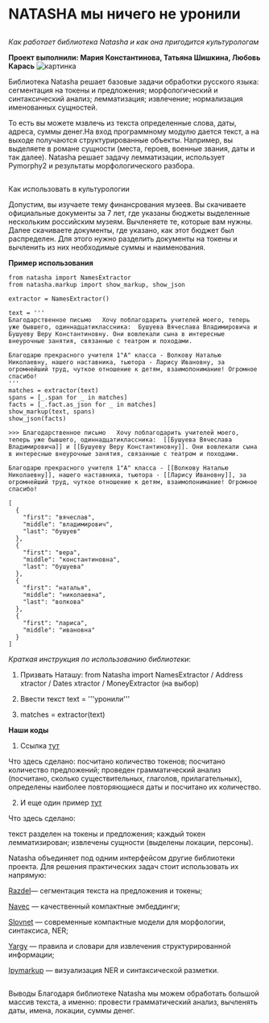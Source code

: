 # NATASHA мы ничего не уронили
## 
*Как работает библиотека Natasha и как она пригодится культурологам*

**Проект выполнили: Мария Константинова, Татьяна Шишкина, Любовь Карась**
![картинка](https://www.meme-arsenal.com/memes/1e9fba4eb538ab18e0e17cdf346eac91.jpg)

Библиотека Natasha решает базовые задачи обработки  русского языка:
сегментация на токены и предложения;
морфологический и синтаксический анализ;
лемматизация;
извлечение;
нормализация именованных сущностей.

То есть вы можете мзвлечь из текста определенные слова, даты, адреса, суммы денег.На вход программному модулю дается текст, а на выходе получаются структурированные объекты. Например, вы выделяете в романе сущности (места, героев, военные звания, даты и так далее). Natasha решает задачу лемматизации, использует Pymorphy2 и результаты морфологического разбора. 

## 
Как использовать в культурологии

Допустим, вы изучаете тему финансрования музеев. Вы скачиваете официальные документы за 7 лет, где указаны бюджеты выделенные нескольким российским музеям. Вычленяете те, которые вам нужны. Далее скачиваете документы, где указано, как этот бюджет был распределен. Для этого нужно разделить документы на токены и вычленить из них необходимые суммы и наименования.

**Пример использования**
```{python}
from natasha import NamesExtractor
from natasha.markup import show_markup, show_json

extractor = NamesExtractor()

text = '''
Благодарственное письмо   Хочу поблагодарить учителей моего, теперь уже бывшего, одиннадцатиклассника:  Бушуева Вячеслава Владимировича и Бушуеву Веру Константиновну. Они вовлекали сына в интересные внеурочные занятия, связанные с театром и походами.

Благодарю прекрасного учителя 1"А" класса - Волкову Наталью Николаевну, нашего наставника, тьютора - Ларису Ивановну, за огромнейший труд, чуткое отношение к детям, взаимопонимание! Огромное спасибо!
'''
matches = extractor(text)
spans = [_.span for _ in matches]
facts = [_.fact.as_json for _ in matches]
show_markup(text, spans)
show_json(facts)

>>> Благодарственное письмо   Хочу поблагодарить учителей моего, теперь уже бывшего, одиннадцатиклассника:  [[Бушуева Вячеслава Владимировича]] и [[Бушуеву Веру Константиновну]]. Они вовлекали сына в интересные внеурочные занятия, связанные с театром и походами.

Благодарю прекрасного учителя 1"А" класса - [[Волкову Наталью Николаевну]], нашего наставника, тьютора - [[Ларису Ивановну]], за огромнейший труд, чуткое отношение к детям, взаимопонимание! Огромное спасибо!

[
  {
    "first": "вячеслав",
    "middle": "владимирович",
    "last": "бушуев"
  },
  {
    "first": "вера",
    "middle": "константиновна",
    "last": "бушуева"
  },
  {
    "first": "наталья",
    "middle": "николаевна",
    "last": "волкова"
  },
  {
    "first": "лариса",
    "middle": "ивановна"
  }
]
```

*Краткая инструкция по использованию библиотеки*:

1. Призвать Наташу: from Natasha import NamesExtractor / Address xtractor / Dates xtractor / MoneyExtractor (на выбор)

2. Ввести текст text = '''уронили'''

3. matches = extractor(text)

**Наши коды**
1. Ссылка [тут](https://colab.research.google.com/drive/1Va82LNm7SlZOfLztYafGbbLY1J0C6c0Z)

Что здесь сделано: 
посчитано количество токенов;
посчитано количество предложений;
проведен грамматический анализ (посчитано, сколько существительных, глаголов, прилагательных),
определены наиболее повторяющиеся даты и посчитано их количество. 

2. И еще один пример [тут](https://colab.research.google.com/drive/16WeE0Nl_elYoCLtb9zWeEtRmddIumRA-?usp=sharing)



Что здесь сделано: 

текст разделен на токены и предложения;
каждый токен лемматизирован;
извлечены сущности (выделены локации, персоны).

Natasha объединяет под одним интерфейсом другие библиотеки проекта. Для решения практических задач стоит использовать их напрямую:

[Razdel](https://github.com/natasha/razdel)— сегментация текста на предложения и токены;

[Navec](https://github.com/natasha/navec) — качественный компактные эмбеддинги;

[Slovnet](https://github.com/natasha/slovnet) — современные компактные модели для морфологии, синтаксиса, NER;

[Yargy](https://github.com/natasha/yargy) — правила и словари для извлечения структурированной информации;

[Ipymarkup](https://github.com/natasha/ipymarkup) — визуализация NER и синтаксической разметки.

## 
Выводы
Благодаря библиотеке Natasha мы можем обработать большой массив текста, а именно: провести грамматический анализ, вычленять даты, имена, локации, суммы денег. 


